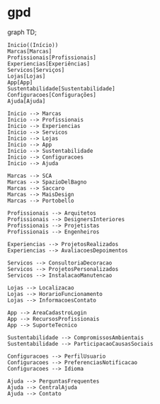 # gpd

graph TD;

    Inicio((Início))
    Marcas[Marcas]
    Profissionais[Profissionais]
    Experiencias[Experiências]
    Servicos[Serviços]
    Lojas[Lojas]
    App[App]
    Sustentabilidade[Sustentabilidade]
    Configuracoes[Configurações]
    Ajuda[Ajuda]

    Inicio --> Marcas
    Inicio --> Profissionais
    Inicio --> Experiencias
    Inicio --> Servicos
    Inicio --> Lojas
    Inicio --> App
    Inicio --> Sustentabilidade
    Inicio --> Configuracoes
    Inicio --> Ajuda

    Marcas --> SCA
    Marcas --> SpazioDelBagno
    Marcas --> Saccaro
    Marcas --> MaisDesign
    Marcas --> Portobello

    Profissionais --> Arquitetos
    Profissionais --> DesignersInteriores
    Profissionais --> Projetistas
    Profissionais --> Engenheiros

    Experiencias --> ProjetosRealizados
    Experiencias --> AvaliacoesDepoimentos

    Servicos --> ConsultoriaDecoracao
    Servicos --> ProjetosPersonalizados
    Servicos --> InstalacaoManutencao

    Lojas --> Localizacao
    Lojas --> HorarioFuncionamento
    Lojas --> InformacoesContato

    App --> AreaCadastroLogin
    App --> RecursosProfissionais
    App --> SuporteTecnico

    Sustentabilidade --> CompromissosAmbientais
    Sustentabilidade --> ParticipacaoCausasSociais

    Configuracoes --> PerfilUsuario
    Configuracoes --> PreferenciasNotificacao
    Configuracoes --> Idioma

    Ajuda --> PerguntasFrequentes
    Ajuda --> CentralAjuda
    Ajuda --> Contato
